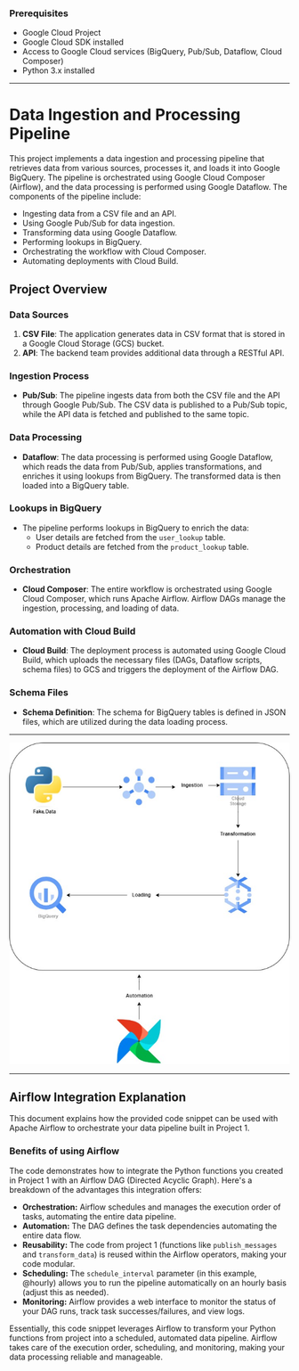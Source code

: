 
### Prerequisites

- Google Cloud Project
- Google Cloud SDK installed
- Access to Google Cloud services (BigQuery, Pub/Sub, Dataflow, Cloud Composer)
- Python 3.x installed

---

# Data Ingestion and Processing Pipeline

This project implements a data ingestion and processing pipeline that retrieves data from various sources, processes it, and loads it into Google BigQuery. The pipeline is orchestrated using Google Cloud Composer (Airflow), and the data processing is performed using Google Dataflow. The components of the pipeline include:

- Ingesting data from a CSV file and an API.
- Using Google Pub/Sub for data ingestion.
- Transforming data using Google Dataflow.
- Performing lookups in BigQuery.
- Orchestrating the workflow with Cloud Composer.
- Automating deployments with Cloud Build.

## Project Overview

### Data Sources

1. **CSV File**: The application generates data in CSV format that is stored in a Google Cloud Storage (GCS) bucket.
2. **API**: The backend team provides additional data through a RESTful API.

### Ingestion Process

- **Pub/Sub**: The pipeline ingests data from both the CSV file and the API through Google Pub/Sub. The CSV data is published to a Pub/Sub topic, while the API data is fetched and published to the same topic.

### Data Processing

- **Dataflow**: The data processing is performed using Google Dataflow, which reads the data from Pub/Sub, applies transformations, and enriches it using lookups from BigQuery. The transformed data is then loaded into a BigQuery table.

### Lookups in BigQuery

- The pipeline performs lookups in BigQuery to enrich the data:
  - User details are fetched from the `user_lookup` table.
  - Product details are fetched from the `product_lookup` table.

### Orchestration

- **Cloud Composer**: The entire workflow is orchestrated using Google Cloud Composer, which runs Apache Airflow. Airflow DAGs manage the ingestion, processing, and loading of data.

### Automation with Cloud Build

- **Cloud Build**: The deployment process is automated using Google Cloud Build, which uploads the necessary files (DAGs, Dataflow scripts, schema files) to GCS and triggers the deployment of the Airflow DAG.

### Schema Files

- **Schema Definition**: The schema for BigQuery tables is defined in JSON files, which are utilized during the data loading process.

---

![Data Architecture](https://github.com/karan8891/Data-Pipeline-Automation/blob/main/images/datapipeline.jpg)

---

## Airflow Integration Explanation

This document explains how the provided code snippet can be used with Apache Airflow to orchestrate your data pipeline built in Project 1.

### Benefits of using Airflow

The code demonstrates how to integrate the Python functions you created in Project 1 with an Airflow DAG (Directed Acyclic Graph). Here's a breakdown of the advantages this integration offers:

* **Orchestration:** Airflow schedules and manages the execution order of tasks, automating the entire data pipeline.
* **Automation:** The DAG defines the task dependencies automating the entire data flow.
* **Reusability:** The code from project 1 (functions like `publish_messages` and `transform_data`) is reused within the Airflow operators, making your code modular.
* **Scheduling:** The `schedule_interval` parameter (in this example, @hourly) allows you to run the pipeline automatically on an hourly basis (adjust this as needed).
* **Monitoring:** Airflow provides a web interface to monitor the status of your DAG runs, track task successes/failures, and view logs.

Essentially, this code snippet leverages Airflow to transform your Python functions from project into a scheduled, automated data pipeline. Airflow takes care of the execution order, scheduling, and monitoring, making your data processing reliable and manageable.

